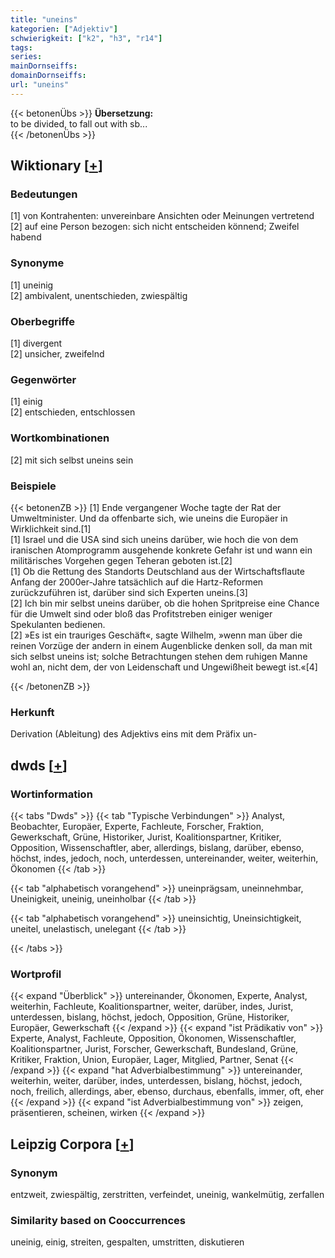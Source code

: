 ```yaml
---
title: "uneins"
kategorien: ["Adjektiv"]
schwierigkeit: ["k2", "h3", "r14"]
tags:
series:
mainDornseiffs:
domainDornseiffs:
url: "uneins"
---
```


{{< betonenÜbs >}}
**Übersetzung:**  
to be divided, to fall out with sb...  
{{< /betonenÜbs >}}

## Wiktionary [[+](https://de.wiktionary.org/wiki/uneins)]

### Bedeutungen
[1] von Kontrahenten: unvereinbare Ansichten oder Meinungen vertretend  
[2] auf eine Person bezogen: sich nicht entscheiden könnend; Zweifel habend  

### Synonyme
[1] uneinig  
[2] ambivalent, unentschieden, zwiespältig  

### Oberbegriffe
[1] divergent  
[2] unsicher, zweifelnd  

### Gegenwörter
[1] einig  
[2] entschieden, entschlossen  

### Wortkombinationen
[2] mit sich selbst uneins sein  

### Beispiele
{{< betonenZB >}}
[1] Ende vergangener Woche tagte der Rat der Umweltminister. Und da offenbarte sich, wie uneins die Europäer in Wirklichkeit sind.[1]  
[1] Israel und die USA sind sich uneins darüber, wie hoch die von dem iranischen Atomprogramm ausgehende konkrete Gefahr ist und wann ein militärisches Vorgehen gegen Teheran geboten ist.[2]  
[1] Ob die Rettung des Standorts Deutschland aus der Wirtschaftsflaute Anfang der 2000er-Jahre tatsächlich auf die Hartz-Reformen zurückzuführen ist, darüber sind sich Experten uneins.[3]  
[2] Ich bin mir selbst uneins darüber, ob die hohen Spritpreise eine Chance für die Umwelt sind oder bloß das Profitstreben einiger weniger Spekulanten bedienen.  
[2] »Es ist ein trauriges Geschäft«, sagte Wilhelm, »wenn man über die reinen Vorzüge der andern in einem Augenblicke denken soll, da man mit sich selbst uneins ist; solche Betrachtungen stehen dem ruhigen Manne wohl an, nicht dem, der von Leidenschaft und Ungewißheit bewegt ist.«[4]  

{{< /betonenZB >}}
### Herkunft
Derivation (Ableitung) des Adjektivs eins mit dem Präfix un-  



## dwds [[+](https://www.dwds.de/wb/uneins)]

### Wortinformation
{{< tabs "Dwds" >}}
{{< tab "Typische Verbindungen" >}}
Analyst, Beobachter, Europäer, Experte, Fachleute, Forscher, Fraktion, Gewerkschaft, Grüne, Historiker, Jurist, Koalitionspartner, Kritiker, Opposition, Wissenschaftler, aber, allerdings, bislang, darüber, ebenso, höchst, indes, jedoch, noch, unterdessen, untereinander, weiter, weiterhin, Ökonomen
{{< /tab >}}

{{< tab "alphabetisch vorangehend" >}}
uneinprägsam, uneinnehmbar, Uneinigkeit, uneinig, uneinholbar
{{< /tab >}}

{{< tab "alphabetisch vorangehend" >}}
uneinsichtig, Uneinsichtigkeit, uneitel, unelastisch, unelegant
{{< /tab >}}

{{< /tabs >}}

### Wortprofil
{{< expand "Überblick" >}} untereinander, Ökonomen, Experte, Analyst, weiterhin, Fachleute, Koalitionspartner, weiter, darüber, indes, Jurist, unterdessen, bislang, höchst, jedoch, Opposition, Grüne, Historiker, Europäer, Gewerkschaft {{< /expand >}}
{{< expand "ist Prädikativ von" >}} Experte, Analyst, Fachleute, Opposition, Ökonomen, Wissenschaftler, Koalitionspartner, Jurist, Forscher, Gewerkschaft, Bundesland, Grüne, Kritiker, Fraktion, Union, Europäer, Lager, Mitglied, Partner, Senat {{< /expand >}}
{{< expand "hat Adverbialbestimmung" >}} untereinander, weiterhin, weiter, darüber, indes, unterdessen, bislang, höchst, jedoch, noch, freilich, allerdings, aber, ebenso, durchaus, ebenfalls, immer, oft, eher {{< /expand >}}
{{< expand "ist Adverbialbestimmung von" >}} zeigen, präsentieren, scheinen, wirken {{< /expand >}}

## Leipzig Corpora [[+](https://corpora.uni-leipzig.de/en/res?word=uneins&corpusId=deu_newscrawl-public_2018)]


### Synonym
entzweit, zwiespältig, zerstritten, verfeindet, uneinig, wankelmütig, zerfallen


### Similarity based on Cooccurrences
uneinig, einig, streiten, gespalten, umstritten, diskutieren

